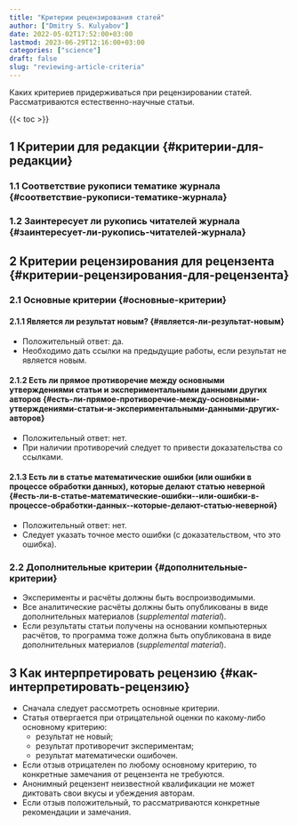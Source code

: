 ```yaml
---
title: "Критерии рецензирования статей"
author: ["Dmitry S. Kulyabov"]
date: 2022-05-02T17:52:00+03:00
lastmod: 2023-06-29T12:16:00+03:00
categories: ["science"]
draft: false
slug: "reviewing-article-criteria"
---
```


Каких критериев придерживаться при рецензировании статей. Рассматриваются естественно-научные статьи.

<!--more-->

{{< toc >}}


## <span class="section-num">1</span> Критерии для редакции {#критерии-для-редакции}


### <span class="section-num">1.1</span> Соответствие рукописи тематике журнала {#соответствие-рукописи-тематике-журнала}


### <span class="section-num">1.2</span> Заинтересует ли рукопись читателей журнала {#заинтересует-ли-рукопись-читателей-журнала}


## <span class="section-num">2</span> Критерии рецензирования для рецензента {#критерии-рецензирования-для-рецензента}


### <span class="section-num">2.1</span> Основные критерии {#основные-критерии}


#### <span class="section-num">2.1.1</span> Является ли результат новым? {#является-ли-результат-новым}

-   Положительный ответ: да.
-   Необходимо дать ссылки на предыдущие работы, если результат не является новым.


#### <span class="section-num">2.1.2</span> Есть ли прямое противоречие между основными утверждениями статьи и экспериментальными данными других авторов {#есть-ли-прямое-противоречие-между-основными-утверждениями-статьи-и-экспериментальными-данными-других-авторов}

-   Положительный ответ: нет.
-   При наличии противоречий следует то привести доказательства со ссылками.


#### <span class="section-num">2.1.3</span> Есть ли в статье математические ошибки (или ошибки в процессе обработки данных), которые делают статью неверной {#есть-ли-в-статье-математические-ошибки--или-ошибки-в-процессе-обработки-данных--которые-делают-статью-неверной}

-   Положительный ответ: нет.
-   Следует указать точное место ошибки (с доказательством, что это ошибка).


### <span class="section-num">2.2</span> Дополнительные критерии {#дополнительные-критерии}

-   Эксперименты и расчёты должны быть воспроизводимыми.
-   Все аналитические расчёты должны быть опубликованы в виде дополнительных материалов (_supplemental material_).
-   Если результаты статьи получены на основании компьютерных расчётов, то программа тоже должна быть опубликована в виде дополнительных материалов (_supplemental material_).


## <span class="section-num">3</span> Как интерпретировать рецензию {#как-интерпретировать-рецензию}

-   Сначала следует рассмотреть основные критерии.
-   Статья отвергается при отрицательной оценки по какому-либо основному критерию:
    -   результат не новый;
    -   результат противоречит экспериментам;
    -   результат математически ошибочен.
-   Если отзыв отрицателен по любому основному критерию, то конкретные замечания от рецензента не требуются.
-   Анонимный рецензент неизвестной квалификации не может диктовать свои вкусы и убеждения авторам.
-   Если отзыв положительный, то рассматриваются конкретные рекомендации и замечания.
